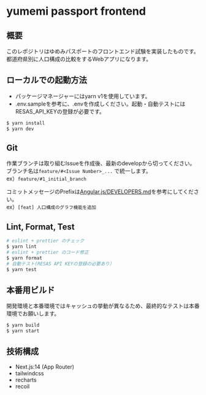 # yumemi passport frontend

## 概要

このレポジトリはゆめみパスポートのフロントエンド試験を実装したものです。  
都道府県別に人口構成の比較をするWebアプリになります。

## ローカルでの起動方法

- パッケージマネージャーにはyarn v1を使用しています。
- .env.sampleを参考に、.envを作成しください。起動・自動テストにはRESAS_API_KEYの登録が必要です。

```bash
$ yarn install
$ yarn dev
```

## Git

作業ブランチは取り組むIssueを作成後、最新のdevelopから切ってください。ブランチ名は`feature/#<Issue Number>_...` で統一します。  
ex）`feature/#1_initial_branch`

コミットメッセージのPrefixは[Angular.js/DEVELOPERS.md](https://github.com/angular/angular.js/blob/master/DEVELOPERS.md#type)を参考にしてください。  
ex）`[feat] 人口構成のグラフ機能を追加`

## Lint, Format, Test

```bash
# eslint + prettier のチェック
$ yarn lint
# eslint + prettier のコード修正
$ yarn format
# 自動テスト(RESAS API KEYの登録の必要あり）
$ yarn test
```

## 本番用ビルド

開発環境と本番環境ではキャッシュの挙動が異なるため、最終的なテストは本番環境でお願いします。

```bash
$ yarn build
$ yarn start
```

## 技術構成

- Next.js:14 (App Router)
- tailwindcss
- recharts
- recoil

